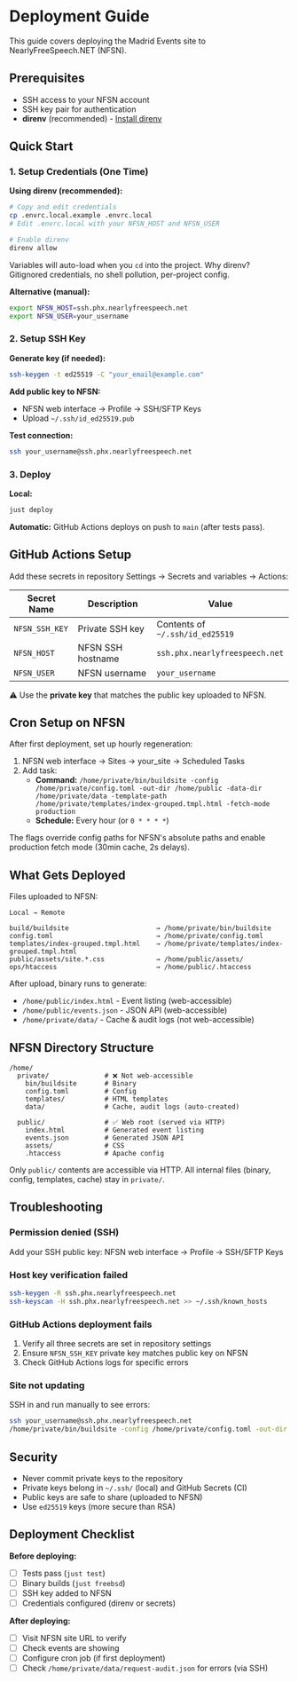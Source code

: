 # Deployment Guide

This guide covers deploying the Madrid Events site to NearlyFreeSpeech.NET (NFSN).

## Prerequisites

- SSH access to your NFSN account
- SSH key pair for authentication
- **direnv** (recommended) - [Install direnv](https://direnv.net/docs/installation.html)

## Quick Start

### 1. Setup Credentials (One Time)

**Using direnv (recommended):**

```bash
# Copy and edit credentials
cp .envrc.local.example .envrc.local
# Edit .envrc.local with your NFSN_HOST and NFSN_USER

# Enable direnv
direnv allow
```

Variables will auto-load when you `cd` into the project. Why direnv? Gitignored credentials, no shell pollution, per-project config.

**Alternative (manual):**
```bash
export NFSN_HOST=ssh.phx.nearlyfreespeech.net
export NFSN_USER=your_username
```

### 2. Setup SSH Key

**Generate key (if needed):**
```bash
ssh-keygen -t ed25519 -C "your_email@example.com"
```

**Add public key to NFSN:**
- NFSN web interface → Profile → SSH/SFTP Keys
- Upload `~/.ssh/id_ed25519.pub`

**Test connection:**
```bash
ssh your_username@ssh.phx.nearlyfreespeech.net
```

### 3. Deploy

**Local:**
```bash
just deploy
```

**Automatic:** GitHub Actions deploys on push to `main` (after tests pass).

## GitHub Actions Setup

Add these secrets in repository Settings → Secrets and variables → Actions:

| Secret Name    | Description           | Value                               |
|----------------|-----------------------|-------------------------------------|
| `NFSN_SSH_KEY` | Private SSH key       | Contents of `~/.ssh/id_ed25519`     |
| `NFSN_HOST`    | NFSN SSH hostname     | `ssh.phx.nearlyfreespeech.net`      |
| `NFSN_USER`    | NFSN username         | `your_username`                     |

⚠️ Use the **private key** that matches the public key uploaded to NFSN.

## Cron Setup on NFSN

After first deployment, set up hourly regeneration:

1. NFSN web interface → Sites → your_site → Scheduled Tasks
2. Add task:
   - **Command:** `/home/private/bin/buildsite -config /home/private/config.toml -out-dir /home/public -data-dir /home/private/data -template-path /home/private/templates/index-grouped.tmpl.html -fetch-mode production`
   - **Schedule:** Every hour (or `0 * * * *`)

The flags override config paths for NFSN's absolute paths and enable production fetch mode (30min cache, 2s delays).

## What Gets Deployed

Files uploaded to NFSN:

```
Local → Remote

build/buildsite                      → /home/private/bin/buildsite
config.toml                          → /home/private/config.toml
templates/index-grouped.tmpl.html    → /home/private/templates/index-grouped.tmpl.html
public/assets/site.*.css             → /home/public/assets/
ops/htaccess                         → /home/public/.htaccess
```

After upload, binary runs to generate:
- `/home/public/index.html` - Event listing (web-accessible)
- `/home/public/events.json` - JSON API (web-accessible)
- `/home/private/data/` - Cache & audit logs (not web-accessible)

## NFSN Directory Structure

```
/home/
  private/              # ❌ Not web-accessible
    bin/buildsite       # Binary
    config.toml         # Config
    templates/          # HTML templates
    data/               # Cache, audit logs (auto-created)

  public/               # ✅ Web root (served via HTTP)
    index.html          # Generated event listing
    events.json         # Generated JSON API
    assets/             # CSS
    .htaccess           # Apache config
```

Only `public/` contents are accessible via HTTP. All internal files (binary, config, templates, cache) stay in `private/`.

## Troubleshooting

### Permission denied (SSH)

Add your SSH public key: NFSN web interface → Profile → SSH/SFTP Keys

### Host key verification failed

```bash
ssh-keygen -R ssh.phx.nearlyfreespeech.net
ssh-keyscan -H ssh.phx.nearlyfreespeech.net >> ~/.ssh/known_hosts
```

### GitHub Actions deployment fails

1. Verify all three secrets are set in repository settings
2. Ensure `NFSN_SSH_KEY` private key matches public key on NFSN
3. Check GitHub Actions logs for specific errors

### Site not updating

SSH in and run manually to see errors:
```bash
ssh your_username@ssh.phx.nearlyfreespeech.net
/home/private/bin/buildsite -config /home/private/config.toml -out-dir /home/public -data-dir /home/private/data -template-path /home/private/templates/index-grouped.tmpl.html -fetch-mode production
```

## Security

- Never commit private keys to the repository
- Private keys belong in `~/.ssh/` (local) and GitHub Secrets (CI)
- Public keys are safe to share (uploaded to NFSN)
- Use `ed25519` keys (more secure than RSA)

## Deployment Checklist

**Before deploying:**
- [ ] Tests pass (`just test`)
- [ ] Binary builds (`just freebsd`)
- [ ] SSH key added to NFSN
- [ ] Credentials configured (direnv or secrets)

**After deploying:**
- [ ] Visit NFSN site URL to verify
- [ ] Check events are showing
- [ ] Configure cron job (if first deployment)
- [ ] Check `/home/private/data/request-audit.json` for errors (via SSH)
